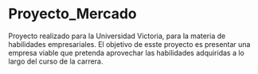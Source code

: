 # Proyecto_Mercado
 Proyecto realizado para la Universidad Victoria, para la materia de habilidades empresariales. El objetivo de esste proyecto es presentar una empresa viable que pretenda aprovechar las habilidades adquiridas a lo largo del curso de la carrera.
